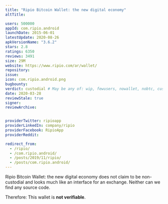 ```yaml
---
title: "Ripio Bitcoin Wallet: the new digital economy"
altTitle: 

users: 500000
appId: com.ripio.android
launchDate: 2015-06-01
latestUpdate: 2020-08-26
apkVersionName: "3.6.2"
stars: 2.8
ratings: 6350
reviews: 3491
size: 29M
website: https://www.ripio.com/ar/wallet/
repository: 
issue: 
icon: com.ripio.android.png
bugbounty: 
verdict: custodial # May be any of: wip, fewusers, nowallet, nobtc, custodial, nosource, nonverifiable, reproducible, bounty, defunct
date: 2020-03-28
reviewStale: true
signer: 
reviewArchive:


providerTwitter: ripioapp
providerLinkedIn: company/ripio
providerFacebook: RipioApp
providerReddit: 

redirect_from:
  - /ripio/
  - /com.ripio.android/
  - /posts/2019/11/ripio/
  - /posts/com.ripio.android/
---
```



Ripio Bitcoin Wallet: the new digital economy
does not claim to be non-custodial and looks much like an interface for an
exchange. Neither can we find any source code.

Therefore: This wallet is **not verifiable**.

